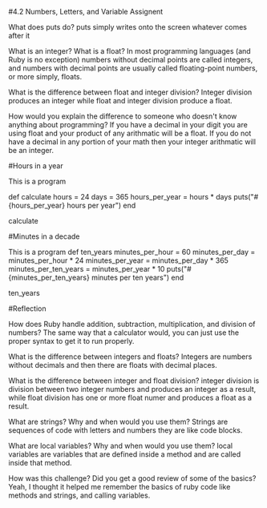 #4.2 Numbers, Letters, and Variable Assignent

What does puts do?
puts simply writes onto the screen whatever comes after it

What is an integer? What is a float?
In most programming languages (and Ruby is no exception) numbers without decimal points are called integers, and numbers with decimal points are usually called floating-point numbers, or more simply, floats.

What is the difference between float and integer division?
Integer division produces an integer while float and integer division produce a float.

How would you explain the difference to someone who doesn't know anything about programming?
If you have a decimal in your digit you are using float and your product of any arithmatic will be a float. If you do not have a decimal in any portion of your math then your integer arithmatic will be an integer.

#Hours in a year

This is a program

def calculate
hours = 24
days = 365
hours_per_year = hours * days
puts("#{hours_per_year} hours per year")
end

calculate

#Minutes in a decade

This is a program
def ten_years
minutes_per_hour = 60
minutes_per_day = minutes_per_hour * 24
minutes_per_year = minutes_per_day * 365
minutes_per_ten_years = minutes_per_year * 10
puts("#{minutes_per_ten_years} minutes per ten years")
end

ten_years


#Reflection

How does Ruby handle addition, subtraction, multiplication, and division of numbers?
The same way that a calculator would, you can just use the proper syntax to get it to run properly.

What is the difference between integers and floats?
Integers are numbers without decimals and then there are floats with decimal places.

What is the difference between integer and float division?
integer division is division between two integer numbers and produces an integer as a result, while float division has one or more float numer and produces a float as a result.

What are strings? Why and when would you use them?
Strings are sequences of code with letters and numbers they are like code blocks.

What are local variables? Why and when would you use them?
local variables are variables that are defined inside a method and are called inside that method.

How was this challenge? Did you get a good review of some of the basics?
Yeah, I thought it helped me remember the basics of ruby code like methods and strings, and calling variables.